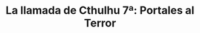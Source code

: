---
collection: rolLudoteca
title: 'La llamada de Cthulhu 7ª: Portales al Terror'
image: ESCTH13ES_web_mockup.png
editorial: 'Edge Entertainment'
editorial_ref:
isbn:
type: 'Aventura'
web: https://es.edge-studio.net/games/cthulhu7-portales/
format: 'Libro tapa dura'
system: 'La llamada de Cthulhu 7ª'
created_at: '2023-09-21T11:25:01+00:00'
---
